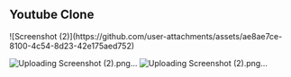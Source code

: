 <h2>Youtube Clone</h2>
![Screenshot (2)](https://github.com/user-attachments/assets/ae8ae7ce-8100-4c54-8d23-42e175aed752)

![Uploading Screenshot (2).png…]()
![Uploading Screenshot (2).png…]()
